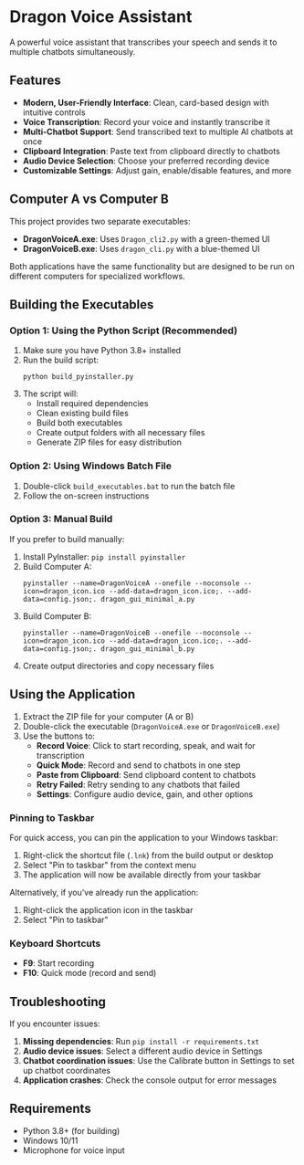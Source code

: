 # Dragon Voice Assistant

A powerful voice assistant that transcribes your speech and sends it to multiple chatbots simultaneously.

## Features

- **Modern, User-Friendly Interface**: Clean, card-based design with intuitive controls
- **Voice Transcription**: Record your voice and instantly transcribe it
- **Multi-Chatbot Support**: Send transcribed text to multiple AI chatbots at once
- **Clipboard Integration**: Paste text from clipboard directly to chatbots
- **Audio Device Selection**: Choose your preferred recording device
- **Customizable Settings**: Adjust gain, enable/disable features, and more

## Computer A vs Computer B

This project provides two separate executables:

- **DragonVoiceA.exe**: Uses `Dragon_cli2.py` with a green-themed UI
- **DragonVoiceB.exe**: Uses `dragon_cli.py` with a blue-themed UI

Both applications have the same functionality but are designed to be run on different computers for specialized workflows.

## Building the Executables

### Option 1: Using the Python Script (Recommended)

1. Make sure you have Python 3.8+ installed
2. Run the build script:
   ```
   python build_pyinstaller.py
   ```
3. The script will:
   - Install required dependencies
   - Clean existing build files
   - Build both executables
   - Create output folders with all necessary files
   - Generate ZIP files for easy distribution

### Option 2: Using Windows Batch File

1. Double-click `build_executables.bat` to run the batch file
2. Follow the on-screen instructions

### Option 3: Manual Build

If you prefer to build manually:

1. Install PyInstaller: `pip install pyinstaller`
2. Build Computer A:
   ```
   pyinstaller --name=DragonVoiceA --onefile --noconsole --icon=dragon_icon.ico --add-data=dragon_icon.ico;. --add-data=config.json;. dragon_gui_minimal_a.py
   ```
3. Build Computer B:
   ```
   pyinstaller --name=DragonVoiceB --onefile --noconsole --icon=dragon_icon.ico --add-data=dragon_icon.ico;. --add-data=config.json;. dragon_gui_minimal_b.py
   ```
4. Create output directories and copy necessary files

## Using the Application

1. Extract the ZIP file for your computer (A or B)
2. Double-click the executable (`DragonVoiceA.exe` or `DragonVoiceB.exe`)
3. Use the buttons to:
   - **Record Voice**: Click to start recording, speak, and wait for transcription
   - **Quick Mode**: Record and send to chatbots in one step
   - **Paste from Clipboard**: Send clipboard content to chatbots
   - **Retry Failed**: Retry sending to any chatbots that failed
   - **Settings**: Configure audio device, gain, and other options

### Pinning to Taskbar

For quick access, you can pin the application to your Windows taskbar:

1. Right-click the shortcut file (`.lnk`) from the build output or desktop
2. Select "Pin to taskbar" from the context menu
3. The application will now be available directly from your taskbar

Alternatively, if you've already run the application:
1. Right-click the application icon in the taskbar
2. Select "Pin to taskbar"

### Keyboard Shortcuts

- **F9**: Start recording
- **F10**: Quick mode (record and send)

## Troubleshooting

If you encounter issues:

1. **Missing dependencies**: Run `pip install -r requirements.txt`
2. **Audio device issues**: Select a different audio device in Settings
3. **Chatbot coordination issues**: Use the Calibrate button in Settings to set up chatbot coordinates
4. **Application crashes**: Check the console output for error messages

## Requirements

- Python 3.8+ (for building)
- Windows 10/11
- Microphone for voice input 